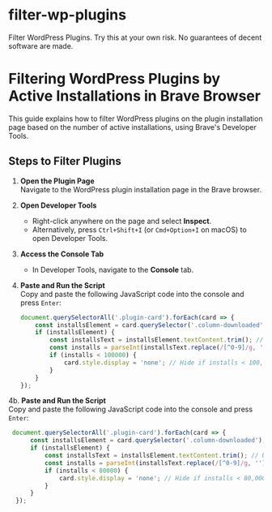 # filter-wp-plugins
Filter WordPress Plugins. Try this at your own risk. No guarantees of decent software are made. 

# Filtering WordPress Plugins by Active Installations in Brave Browser

This guide explains how to filter WordPress plugins on the plugin installation page based on the number of active installations, using Brave's Developer Tools.

## Steps to Filter Plugins

1. **Open the Plugin Page**  
   Navigate to the WordPress plugin installation page in the Brave browser.

2. **Open Developer Tools**  
   - Right-click anywhere on the page and select **Inspect**.
   - Alternatively, press `Ctrl+Shift+I` (or `Cmd+Option+I` on macOS) to open Developer Tools.

3. **Access the Console Tab**  
   - In Developer Tools, navigate to the **Console** tab.

4. **Paste and Run the Script**  
   Copy and paste the following JavaScript code into the console and press `Enter`:
   ```javascript
   document.querySelectorAll('.plugin-card').forEach(card => {
       const installsElement = card.querySelector('.column-downloaded'); // Adjusted selector
       if (installsElement) {
           const installsText = installsElement.textContent.trim(); // Use textContent to get the text
           const installs = parseInt(installsText.replace(/[^0-9]/g, ''), 10); // Extract the number
           if (installs < 100000) {
               card.style.display = 'none'; // Hide if installs < 100,000
           }
       }
   });

 4b. **Paste and Run the Script**  
 Copy and paste the following JavaScript code into the console and press `Enter`:
 ```javascript
  document.querySelectorAll('.plugin-card').forEach(card => {
       const installsElement = card.querySelector('.column-downloaded'); // Adjusted selector
       if (installsElement) {
           const installsText = installsElement.textContent.trim(); // Use textContent to get the text
           const installs = parseInt(installsText.replace(/[^0-9]/g, ''), 10); // Extract the number
           if (installs < 80000) {
               card.style.display = 'none'; // Hide if installs < 80,000
           }
       }
   });
